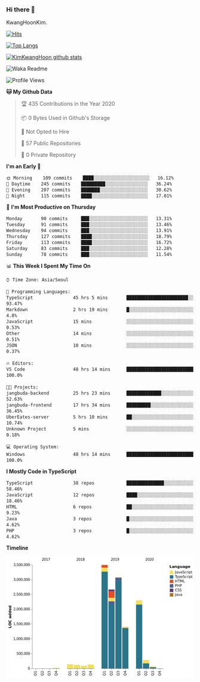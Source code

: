 ### Hi there 👋

KwangHoonKim.

[![Hits](https://hits.seeyoufarm.com/api/count/incr/badge.svg?url=https%3A%2F%2Fgithub.com%2Frhkdgns95)](https://hits.seeyoufarm.com)  

[![Top Langs](https://github-readme-stats.vercel.app/api/top-langs/?username=rhkdgns95&layout=compact)](https://github.com/anuraghazra/github-readme-stats)   

[![KimKwangHoon github stats](https://github-readme-stats.vercel.app/api?username=rhkdgns95&show_icons=true)](https://github.com/anuraghazra/github-readme-stats)  



<!--
**rhkdgns95/rhkdgns95** is a ✨ _special_ ✨ repository because its `README.md` (this file) appears on your GitHub profile.

Here are some ideas to get you started:

- 🔭 I’m currently working on ...
- 🌱 I’m currently learning ...
- 👯 I’m looking to collaborate on ...
- 🤔 I’m looking for help with ...
- 💬 Ask me about ...
- 📫 How to reach me: ...
- 😄 Pronouns: ...
- ⚡ Fun fact: ...
-->



![Waka Readme](https://github.com/rhkdgns95/rhkdgns95/workflows/Waka%20Readme/badge.svg)
<!--START_SECTION:waka-->
![Profile Views](http://img.shields.io/badge/Profile%20Views-4-blue)

**🐱 My Github Data** 

> 🏆 435 Contributions in the Year 2020
 > 
> 📦 0 Bytes Used in Github's Storage 
 > 
> 🚫 Not Opted to Hire
 > 
> 📜 57 Public Repositories
 > 
> 🔑 0 Private Repository 
 > 
**I'm an Early 🐤** 

```text
🌞 Morning    109 commits    ████░░░░░░░░░░░░░░░░░░░░░   16.12% 
🌆 Daytime    245 commits    █████████░░░░░░░░░░░░░░░░   36.24% 
🌃 Evening    207 commits    ███████░░░░░░░░░░░░░░░░░░   30.62% 
🌙 Night      115 commits    ████░░░░░░░░░░░░░░░░░░░░░   17.01%

```
📅 **I'm Most Productive on Thursday** 

```text
Monday       90 commits     ███░░░░░░░░░░░░░░░░░░░░░░   13.31% 
Tuesday      91 commits     ███░░░░░░░░░░░░░░░░░░░░░░   13.46% 
Wednesday    94 commits     ███░░░░░░░░░░░░░░░░░░░░░░   13.91% 
Thursday     127 commits    ████░░░░░░░░░░░░░░░░░░░░░   18.79% 
Friday       113 commits    ████░░░░░░░░░░░░░░░░░░░░░   16.72% 
Saturday     83 commits     ███░░░░░░░░░░░░░░░░░░░░░░   12.28% 
Sunday       78 commits     ███░░░░░░░░░░░░░░░░░░░░░░   11.54%

```


📊 **This Week I Spent My Time On** 

```text
⌚︎ Time Zone: Asia/Seoul

💬 Programming Languages: 
TypeScript               45 hrs 5 mins       ███████████████████████░░   93.47% 
Markdown                 2 hrs 19 mins       █░░░░░░░░░░░░░░░░░░░░░░░░   4.8% 
JavaScript               15 mins             ░░░░░░░░░░░░░░░░░░░░░░░░░   0.53% 
Other                    14 mins             ░░░░░░░░░░░░░░░░░░░░░░░░░   0.51% 
JSON                     10 mins             ░░░░░░░░░░░░░░░░░░░░░░░░░   0.37%

🔥 Editors: 
VS Code                  48 hrs 14 mins      █████████████████████████   100.0%

🐱‍💻 Projects: 
jangbuda-backend         25 hrs 23 mins      █████████████░░░░░░░░░░░░   52.63% 
jangbuda-frontend        17 hrs 34 mins      █████████░░░░░░░░░░░░░░░░   36.45% 
UberEates-server         5 hrs 10 mins       ██░░░░░░░░░░░░░░░░░░░░░░░   10.74% 
Unknown Project          5 mins              ░░░░░░░░░░░░░░░░░░░░░░░░░   0.18%

💻 Operating System: 
Windows                  48 hrs 14 mins      █████████████████████████   100.0%

```

**I Mostly Code in TypeScript** 

```text
TypeScript               38 repos            ██████████████░░░░░░░░░░░   58.46% 
JavaScript               12 repos            ████░░░░░░░░░░░░░░░░░░░░░   18.46% 
HTML                     6 repos             ██░░░░░░░░░░░░░░░░░░░░░░░   9.23% 
Java                     3 repos             █░░░░░░░░░░░░░░░░░░░░░░░░   4.62% 
PHP                      3 repos             █░░░░░░░░░░░░░░░░░░░░░░░░   4.62%

```


**Timeline**

![Chart not found](https://github.com/rhkdgns95/rhkdgns95/blob/master/charts/bar_graph.png) 


<!--END_SECTION:waka-->

